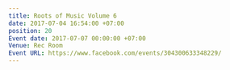 ```yaml
---
title: Roots of Music Volume 6
date: 2017-07-04 16:54:00 +07:00
position: 20
Event date: 2017-07-07 00:00:00 +07:00
Venue: Rec Room
Event URL: https://www.facebook.com/events/304300633348229/
---
```


